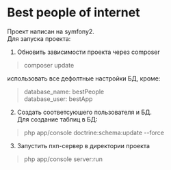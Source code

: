 Best people of internet
=========
Проект написан на symfony2.<br>
Для запуска проекта:<br>
1. Обновить зависимости проекта через composer<br>
> composer update

 использовать все дефолтные настройки БД, кроме:<br>

>database_name: bestPeople<br>
>database_user: bestApp<br>

2. Создать соответсуюшего пользователя и БД.<br>
 Для создание таблиц в БД: <br>
> php app/console doctrine:schema:update --force <br>

3. Запустить пхп-сервер в директории проекта<br>

>php app/console server:run